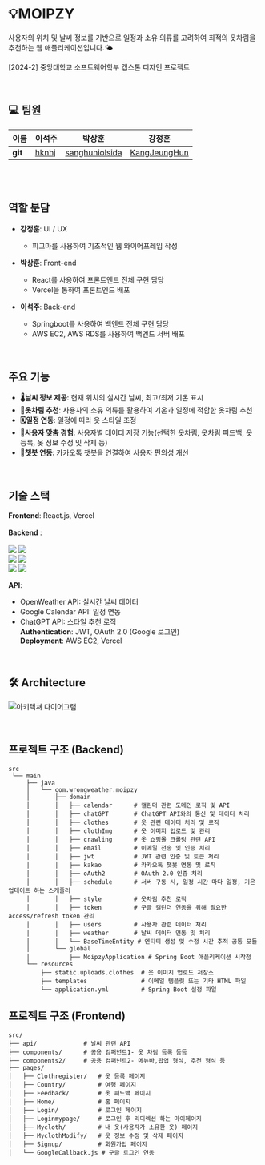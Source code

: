 # 💡MOIPZY
사용자의 위치 및 날씨 정보를 기반으로 일정과 소유 의류를 고려하여 최적의 옷차림을 추천하는 웹 애플리케이션입니다.🌤️

[2024-2] 중앙대학교 소프트웨어학부 캡스톤 디자인 프로젝트  

<br>

## 💻 팀원

| 이름    | 이석주                                        | 박상훈                            | 강정훈                           |
| ------- | --------------------------------------------- | --------------------------------- | ------------------------------- |
| **git** | [hknhj](https://github.com/hknhj) | [sanghuniolsida](https://github.com/sanghuniolsida) | [KangJeungHun](https://github.com/KangJeungHun)   |

<br>
<br>

## 역할 분담
- **강정훈**: UI / UX
  - 피그마를 사용하여 기초적인 웹 와이어프레임 작성

- **박상훈**: Front-end
  - React를 사용하여 프론트엔드 전체 구현 담당
  - Vercel을 통하여 프론트엔드 배포

- **이석주**: Back-end
  - Springboot를 사용하여 백엔드 전체 구현 담당
  - AWS EC2, AWS RDS를 사용하여 백엔드 서버 배포

<br>

## 주요 기능
- **🌡️날씨 정보 제공**: 현재 위치의 실시간 날씨, 최고/최저 기온 표시
- **🧥옷차림 추천**: 사용자의 소유 의류를 활용하여 기온과 일정에 적합한 옷차림 추천
- **🗓️일정 연동**: 일정에 따라 옷 스타일 조정
- **🎨사용자 맞춤 경험**: 사용자별 데이터 저장 기능(선택한 옷차림, 옷차림 피드백, 옷 등록, 옷 정보 수정 및 삭제 등)
- **🤖챗봇 연동**: 카카오톡 챗봇을 연결하여 사용자 편의성 개선

<br>

## 기술 스택
**Frontend**: React.js, Vercel
<br>
<br>
**Backend** : 
<br>
<br>
<img src="https://img.shields.io/badge/java-007396?style=for-the-badge&logo=java&logoColor=white">
<img src="https://img.shields.io/badge/springboot-6DB33F?style=for-the-badge&logo=springboot&logoColor=white">
<br>
<img src="https://img.shields.io/badge/mysql-4479A1?style=for-the-badge&logo=mysql&logoColor=white">
<img src="https://img.shields.io/badge/redis-FF4438?style=for-the-badge&logo=redis&logoColor=white">
<br>
<img src="https://img.shields.io/badge/amazonec2-FF9900?style=for-the-badge&logo=amazonec2&logoColor=white"> 
<img src="https://img.shields.io/badge/amazonrds-527FFF?style=for-the-badge&logo=amazonrds&logoColor=white"> 

**API**:
  - OpenWeather API: 실시간 날씨 데이터
  - Google Calendar API: 일정 연동
  - ChatGPT API: 스타일 추천 로직   
**Authentication**: JWT, OAuth 2.0 (Google 로그인)   
**Deployment**: AWS EC2, Vercel

<br>

## 🛠️ Architecture
![아키텍쳐 다이어그램](https://github.com/user-attachments/assets/91ec3e15-eed5-4c0a-85cb-f2665bc28948)

<br>

## 프로젝트 구조 (Backend)
```
src  
 └── main  
     ├── java  
     │   └── com.wrongweather.moipzy  
     │       ├── domain  
     │       │   ├── calendar      # 캘린더 관련 도메인 로직 및 API  
     │       │   ├── chatGPT       # ChatGPT API와의 통신 및 데이터 처리  
     │       │   ├── clothes       # 옷 관련 데이터 처리 및 로직  
     │       │   ├── clothImg      # 옷 이미지 업로드 및 관리  
     │       │   ├── crawling      # 옷 쇼핑몰 크롤링 관련 API  
     │       │   ├── email         # 이메일 전송 및 인증 처리  
     │       │   ├── jwt           # JWT 관련 인증 및 토큰 처리  
     │       │   ├── kakao         # 카카오톡 챗봇 연동 및 로직  
     │       │   ├── oAuth2        # OAuth 2.0 인증 처리  
     │       │   ├── schedule      # 서버 구동 시, 일정 시간 마다 일정, 기온 업데이트 하는 스케줄러  
     │       │   ├── style         # 옷차림 추천 로직  
     │       │   ├── token         # 구글 캘린더 연동을 위해 필요한 access/refresh token 관리  
     │       │   ├── users         # 사용자 관련 데이터 처리  
     │       │   ├── weather       # 날씨 데이터 연동 및 처리  
     │       │   └── BaseTimeEntity # 엔티티 생성 및 수정 시간 추적 공통 모듈  
     │       └── global  
     │           ├── MoipzyApplication # Spring Boot 애플리케이션 시작점  
     └── resources  
         ├── static.uploads.clothes  # 옷 이미지 업로드 저장소  
         ├── templates               # 이메일 템플릿 또는 기타 HTML 파일  
         └── application.yml         # Spring Boot 설정 파일
```

## 프로젝트 구조 (Frontend)
```
src/
├── api/             # 날씨 관련 API
├── components/      # 공용 컴퍼넌트1- 옷 차림 등록 등등
├── components2/     # 공용 컴퍼넌트2- 메뉴바,팝업 형식, 추천 형식 등
├── pages/          
│   ├── Clothregister/   # 옷 등록 페이지
│   ├── Country/         # 여행 페이지
│   ├── Feedback/        # 옷 피드백 페이지 
│   ├── Home/            # 홈 페이지
│   ├── Login/           # 로그인 페이지
│   ├── Loginmypage/     # 로그인 후 리디렉션 하는 마이페이지
│   ├── Mycloth/         # 내 옷(사용자가 소유한 옷) 페이지
│   ├── MyclothModify/   # 옷 정보 수정 및 삭제 페이지
│   ├── Signup/          # 회원가입 페이지
│   └── GoogleCallback.js # 구글 로그인 연동

```
